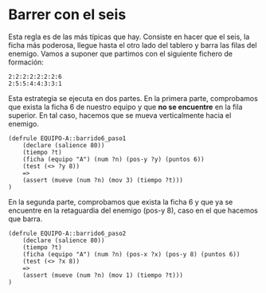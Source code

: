 # Barrer con el seis #
Esta regla es de las más típicas que hay. Consiste en hacer que el seis, la ficha más poderosa, llegue hasta el otro lado del tablero y barra las filas del enemigo. Vamos a suponer que partimos con el siguiente fichero de formación:

```
2:2:2:2:2:2:2:6
2:5:5:4:4:3:3:1
```

Esta estrategia se ejecuta en dos partes. En la primera parte, comprobamos que exista la ficha 6 de nuestro equipo y que **no se encuentre** en la fila superior. En tal caso, hacemos que se mueva verticalmente hacia el enemigo.
```
(defrule EQUIPO-A::barrido6_paso1
    (declare (salience 80))
    (tiempo ?t)
    (ficha (equipo "A") (num ?n) (pos-y ?y) (puntos 6))
    (test (<> ?y 8))
    =>
    (assert (mueve (num ?n) (mov 3) (tiempo ?t)))
)
```

En la segunda parte, comprobamos que exista la ficha 6 y que ya se encuentre en la retaguardia del enemigo (pos-y 8), caso en el que hacemos que barra.
```
(defrule EQUIPO-A::barrido6_paso2
    (declare (salience 80))
    (tiempo ?t)
    (ficha (equipo "A") (num ?n) (pos-x ?x) (pos-y 8) (puntos 6))
    (test (<> ?x 8))
    =>
    (assert (mueve (num ?n) (mov 1) (tiempo ?t)))
)
```